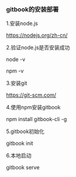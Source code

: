 ### gitbook的安装部署

1.安装node.js 

https://nodejs.org/zh-cn/

2.验证node.js是否安装成功

node -v

npm -v

3.安装git

https://git-scm.com/

4.使用npm安装gitbook

npm install gitbook-cli -g

5.gitbook初始化

gitbook init

6.本地启动

gitbook serve





